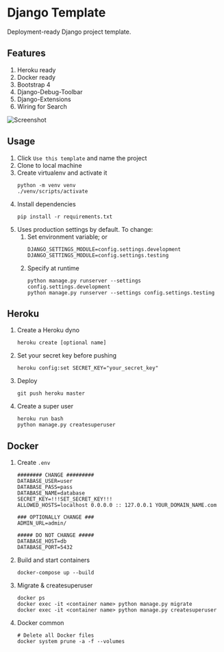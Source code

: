 # Django Template

Deployment-ready Django project template.

## Features
1. Heroku ready
1. Docker ready
1. Bootstrap 4
1. Django-Debug-Toolbar
1. Django-Extensions
1. Wiring for Search

![Screenshot](https://i.imgur.com/NlgQgYR.png)

## Usage
1. Click `Use this template` and name the project
1. Clone to local machine
1. Create virtualenv and activate it
    ```
    python -m venv venv
    ./venv/scripts/activate 
    ```
1. Install dependencies
    ```
    pip install -r requirements.txt
    ```
1. Uses production settings by default. To change:
    1. Set environment variable; or
        ```
        DJANGO_SETTINGS_MODULE=config.settings.development
        DJANGO_SETTINGS_MODULE=config.settings.testing
        ```
    2. Specify at runtime
        ```
        python manage.py runserver --settings config.settings.development
        python manage.py runserver --settings config.settings.testing
        ```

## Heroku
1. Create a Heroku dyno
    ```
    heroku create [optional name]
    ```
1. Set your secret key before pushing
    ```
    heroku config:set SECRET_KEY="your_secret_key"
    ```
1. Deploy
    ```
    git push heroku master
    ```
1. Create a super user
    ```
    heroku run bash
    python manage.py createsuperuser
    ```

## Docker
1. Create `.env`
    ```
    ######## CHANGE #########
    DATABASE_USER=user
    DATABASE_PASS=pass
    DATABASE_NAME=database
    SECRET_KEY=!!!SET_SECRET_KEY!!!
    ALLOWED_HOSTS=localhost 0.0.0.0 :: 127.0.0.1 YOUR_DOMAIN_NAME.com
   
    ### OPTIONALLY CHANGE ###
    ADMIN_URL=admin/

    ##### DO NOT CHANGE #####
    DATABASE_HOST=db
    DATABASE_PORT=5432
    ```
1. Build and start containers
    ```
    docker-compose up --build
    ```
1. Migrate & createsuperuser
    ```
    docker ps
    docker exec -it <container name> python manage.py migrate
    docker exec -it <container name> python manage.py createsuperuser
    ```
1. Docker common
    ```
    # Delete all Docker files
    docker system prune -a -f --volumes
    ```